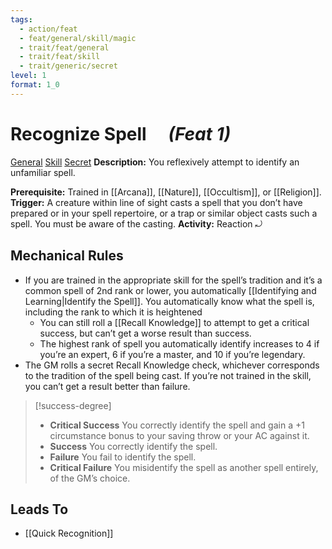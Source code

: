 ```yaml
---
tags:
  - action/feat
  - feat/general/skill/magic
  - trait/feat/general
  - trait/feat/skill
  - trait/generic/secret
level: 1
format: 1_0
---
```

# Recognize Spell [](#Actions "Reaction") &emsp;*(Feat 1)*

[General](General.md "Feat Trait") [Skill](Skill.md "Feat Trait") [Secret](Secret.md "General Trait")
**Description:** You reflexively attempt to identify an unfamiliar spell.

**Prerequisite:** Trained in [[Arcana]], [[Nature]], [[Occultism]], or [[Religion]].
**Trigger:** A creature within line of sight casts a spell that you don’t have prepared or in your spell repertoire, or a trap or similar object casts such a spell. You must be aware of the casting.
**Activity:** Reaction ⤾

## Mechanical Rules

- If you are trained in the appropriate skill for the spell’s tradition and it’s a common spell of 2nd rank or lower, you automatically [[Identifying and Learning|Identify the Spell]]. You automatically know what the spell is, including the rank to which it is heightened
	- You can still roll a [[Recall Knowledge]] to attempt to get a critical success, but can’t get a worse result than success. 
	- The highest rank of spell you automatically identify increases to 4 if you’re an expert, 6 if you’re a master, and 10 if you’re legendary.
- The GM rolls a secret Recall Knowledge check, whichever corresponds to the tradition of the spell being cast. If you’re not trained in the skill, you can’t get a result better than failure. 

> [!success-degree]
>- **Critical Success** You correctly identify the spell and gain a +1 circumstance bonus to your saving throw or your AC against it.  
>- **Success** You correctly identify the spell.  
>- **Failure** You fail to identify the spell.  
>- **Critical Failure** You misidentify the spell as another spell entirely, of the GM’s choice.

## Leads To

- [[Quick Recognition]]